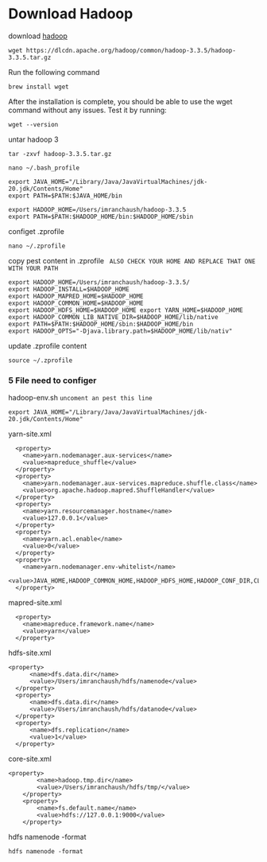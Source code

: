 # Download Hadoop
download
[hadoop](https://hadoop.apache.org/)
```
wget https://dlcdn.apache.org/hadoop/common/hadoop-3.3.5/hadoop-3.3.5.tar.gz
```
Run the following command
```
brew install wget
```
After the installation is complete, you should be able to use the wget command without any issues. Test it by running:
```
wget --version
```
untar hadoop 3
```
tar -zxvf hadoop-3.3.5.tar.gz
```
```nano ~/.bash_profile```
```
export JAVA_HOME="/Library/Java/JavaVirtualMachines/jdk-20.jdk/Contents/Home"
export PATH=$PATH:$JAVA_HOME/bin

export HADOOP_HOME=/Users/imranchaush/hadoop-3.3.5
export PATH=$PATH:$HADOOP_HOME/bin:$HADOOP_HOME/sbin
```

configet .zprofile
```
nano ~/.zprofile
```
copy pest content in .zprofile ``` ALSO CHECK YOUR HOME AND REPLACE THAT ONE WITH YOUR PATH```
```
export HADOOP_HOME=/Users/imranchaush/hadoop-3.3.5/ 
export HADOOP_INSTALL=$HADOOP_HOME 
export HADOOP_MAPRED_HOME=$HADOOP_HOME 
export HADOOP_COMMON_HOME=$HADOOP_HOME 
export HADOOP_HDFS_HOME=$HADOOP_HOME export YARN_HOME=$HADOOP_HOME 
export HADOOP_COMMON_LIB_NATIVE_DIR=$HADOOP_HOME/lib/native 
export PATH=$PATH:$HADOOP_HOME/sbin:$HADOOP_HOME/bin 
export HADOOP_OPTS="-Djava.library.path=$HADOOP_HOME/lib/nativ"
```
update .zprofile content
```
source ~/.zprofile
```
### 5 File need to configer
hadoop-env.sh
```uncoment an pest this line```
```
export JAVA_HOME="/Library/Java/JavaVirtualMachines/jdk-20.jdk/Contents/Home"
```
yarn-site.xml
```
  <property>
    <name>yarn.nodemanager.aux-services</name>
    <value>mapreduce_shuffle</value>
  </property>
  <property>
    <name>yarn.nodemanager.aux-services.mapreduce.shuffle.class</name>
    <value>org.apache.hadoop.mapred.ShuffleHandler</value>
  </property>
  <property>
    <name>yarn.resourcemanager.hostname</name>
    <value>127.0.0.1</value>
  </property>
  <property>
    <name>yarn.acl.enable</name>
    <value>0</value>
  </property>
  <property>
    <name>yarn.nodemanager.env-whitelist</name>   
    <value>JAVA_HOME,HADOOP_COMMON_HOME,HADOOP_HDFS_HOME,HADOOP_CONF_DIR,CLASSPATH_PERPEND_DISTCACHE,HADOOP_YARN_HOME,HADOOP_MAPRED_HOME</value>
  </property>
```

mapred-site.xml
```
  <property> 
    <name>mapreduce.framework.name</name> 
    <value>yarn</value> 
  </property> 
```

hdfs-site.xml
```
<property>
      <name>dfs.data.dir</name>
      <value>/Users/imranchaush/hdfs/namenode</value>
  </property>
  <property>
      <name>dfs.data.dir</name>
      <value>/Users/imranchaush/hdfs/datanode</value>
  </property>
  <property>
      <name>dfs.replication</name>
      <value>1</value>
  </property>
```

core-site.xml
```
<property>
        <name>hadoop.tmp.dir</name>
        <value>/Users/imranchaush/hdfs/tmp/</value>
    </property>
    <property>
        <name>fs.default.name</name>
        <value>hdfs://127.0.0.1:9000</value>
    </property>
```
hdfs namenode -format

```
hdfs namenode -format
```

